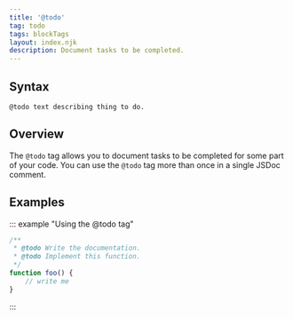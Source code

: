 ```yaml
---
title: '@todo'
tag: todo
tags: blockTags
layout: index.njk
description: Document tasks to be completed.
---
```


## Syntax

`@todo text describing thing to do.`


## Overview

The `@todo` tag allows you to document tasks to be completed for some part of your code. You can use
the `@todo` tag more than once in a single JSDoc comment.


## Examples

::: example "Using the @todo tag"

```js
/**
 * @todo Write the documentation.
 * @todo Implement this function.
 */
function foo() {
    // write me
}
```
:::
